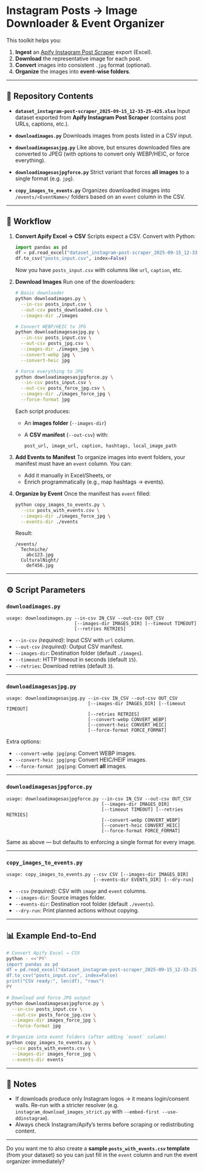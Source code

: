 # Instagram Posts → Image Downloader & Event Organizer

This toolkit helps you:

1. **Ingest** an [Apify Instagram Post Scraper](https://apify.com/apify/instagram-post-scraper) export (Excel).
2. **Download** the representative image for each post.
3. **Convert** images into consistent `.jpg` format (optional).
4. **Organize** the images into **event-wise folders**.

---

## 📂 Repository Contents

* **`dataset_instagram-post-scraper_2025-09-15_12-33-25-425.xlsx`**
  Input dataset exported from **Apify Instagram Post Scraper** (contains post URLs, captions, etc.).

* **`downloadimages.py`**
  Downloads images from posts listed in a CSV input.

* **`downloadimagesasjpg.py`**
  Like above, but ensures downloaded files are converted to JPEG (with options to convert only WEBP/HEIC, or force everything).

* **`downloadimagesasjpgforce.py`**
  Strict variant that forces **all images** to a single format (e.g. `jpg`).

* **`copy_images_to_events.py`**
  Organizes downloaded images into `/events/<EventName>/` folders based on an `event` column in the CSV.

---

## 🔄 Workflow

1. **Convert Apify Excel → CSV**
   Scripts expect a CSV. Convert with Python:

   ```python
   import pandas as pd
   df = pd.read_excel("dataset_instagram-post-scraper_2025-09-15_12-33-25-425.xlsx")
   df.to_csv("posts_input.csv", index=False)
   ```

   Now you have `posts_input.csv` with columns like `url`, `caption`, etc.

2. **Download Images**
   Run one of the downloaders:

   ```bash
   # Basic downloader
   python downloadimages.py \
     --in-csv posts_input.csv \
     --out-csv posts_downloaded.csv \
     --images-dir ./images

   # Convert WEBP/HEIC to JPG
   python downloadimagesasjpg.py \
     --in-csv posts_input.csv \
     --out-csv posts_jpg.csv \
     --images-dir ./images_jpg \
     --convert-webp jpg \
     --convert-heic jpg

   # Force everything to JPG
   python downloadimagesasjpgforce.py \
     --in-csv posts_input.csv \
     --out-csv posts_force_jpg.csv \
     --images-dir ./images_force_jpg \
     --force-format jpg
   ```

   Each script produces:

   * An **images folder** (`--images-dir`)
   * A **CSV manifest** (`--out-csv`) with:

     ```
     post_url, image_url, caption, hashtags, local_image_path
     ```

3. **Add Events to Manifest**
   To organize images into event folders, your manifest must have an `event` column. You can:

   * Add it manually in Excel/Sheets, or
   * Enrich programmatically (e.g., map hashtags → events).

4. **Organize by Event**
   Once the manifest has `event` filled:

   ```bash
   python copy_images_to_events.py \
     --csv posts_with_events.csv \
     --images-dir ./images_force_jpg \
     --events-dir ./events
   ```

   Result:

   ```
   /events/
     Techniche/
       abc123.jpg
     CulturalNight/
       def456.jpg
   ```

---

## ⚙️ Script Parameters

### `downloadimages.py`

```
usage: downloadimages.py --in-csv IN_CSV --out-csv OUT_CSV
                         [--images-dir IMAGES_DIR] [--timeout TIMEOUT]
                         [--retries RETRIES]
```

* `--in-csv` *(required)*: Input CSV with `url` column.
* `--out-csv` *(required)*: Output CSV manifest.
* `--images-dir`: Destination folder (default `./images`).
* `--timeout`: HTTP timeout in seconds (default `15`).
* `--retries`: Download retries (default `3`).

---

### `downloadimagesasjpg.py`

```
usage: downloadimagesasjpg.py --in-csv IN_CSV --out-csv OUT_CSV
                              [--images-dir IMAGES_DIR] [--timeout TIMEOUT]
                              [--retries RETRIES]
                              [--convert-webp CONVERT_WEBP]
                              [--convert-heic CONVERT_HEIC]
                              [--force-format FORCE_FORMAT]
```

Extra options:

* `--convert-webp jpg|png`: Convert WEBP images.
* `--convert-heic jpg|png`: Convert HEIC/HEIF images.
* `--force-format jpg|png`: Convert **all** images.

---

### `downloadimagesasjpgforce.py`

```
usage: downloadimagesasjpgforce.py --in-csv IN_CSV --out-csv OUT_CSV
                                   [--images-dir IMAGES_DIR]
                                   [--timeout TIMEOUT] [--retries RETRIES]
                                   [--convert-webp CONVERT_WEBP]
                                   [--convert-heic CONVERT_HEIC]
                                   [--force-format FORCE_FORMAT]
```

Same as above — but defaults to enforcing a single format for every image.

---

### `copy_images_to_events.py`

```
usage: copy_images_to_events.py --csv CSV [--images-dir IMAGES_DIR]
                                [--events-dir EVENTS_DIR] [--dry-run]
```

* `--csv` *(required)*: CSV with `image` and `event` columns.
* `--images-dir`: Source images folder.
* `--events-dir`: Destination root folder (default `./events`).
* `--dry-run`: Print planned actions without copying.

---

## 📊 Example End-to-End

```bash
# Convert Apify Excel → CSV
python - <<'PY'
import pandas as pd
df = pd.read_excel("dataset_instagram-post-scraper_2025-09-15_12-33-25-425.xlsx")
df.to_csv("posts_input.csv", index=False)
print("CSV ready:", len(df), "rows")
PY

# Download and force JPG output
python downloadimagesasjpgforce.py \
  --in-csv posts_input.csv \
  --out-csv posts_force_jpg.csv \
  --images-dir images_force_jpg \
  --force-format jpg

# Organize into event folders (after adding `event` column)
python copy_images_to_events.py \
  --csv posts_with_events.csv \
  --images-dir images_force_jpg \
  --events-dir events
```

---

## 📝 Notes

* If downloads produce only Instagram logos → it means login/consent walls. Re-run with a stricter resolver (e.g. `instagram_download_images_strict.py` with `--embed-first --use-ddinstagram`).
* Always check Instagram/Apify’s terms before scraping or redistributing content.

---

Do you want me to also create a **sample `posts_with_events.csv` template** (from your dataset) so you can just fill in the `event` column and run the event organizer immediately?
